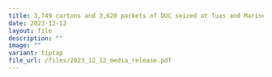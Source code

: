 ```yaml
---
title: 3,749 cartons and 3,628 packets of DUC seized at Tuas and Marine Parade
date: 2023-12-12
layout: file
description: ""
image: ""
variant: tiptap
file_url: /files/2023_12_12_media_release.pdf
---
```

